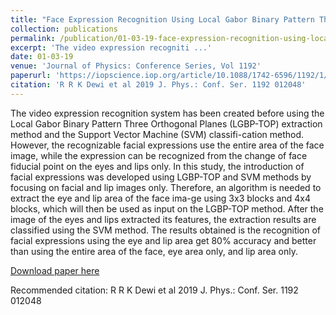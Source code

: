 ```yaml
---
title: "Face Expression Recognition Using Local Gabor Binary Pattern Three Orthogonal Planes (LGBP-TOP) and Support Vector Machine (SVM) Method"
collection: publications
permalink: /publication/01-03-19-face-expression-recognition-using-local-gabor-binary-pattern-three-orthogonal-planes-(lgbp-top)-and-support-vector-machine-(svm)-method
excerpt: 'The video expression recogniti ...'
date: 01-03-19
venue: 'Journal of Physics: Conference Series, Vol 1192'
paperurl: 'https://iopscience.iop.org/article/10.1088/1742-6596/1192/1/012048/meta'
citation: 'R R K Dewi et al 2019 J. Phys.: Conf. Ser. 1192 012048'
---
```

The video expression recognition system has been created before using the Local Gabor Binary Pattern Three Orthogonal Planes (LGBP-TOP) extraction method and the Support Vector Machine (SVM) classifi-cation method. However, the recognizable facial expressions use the entire area of the face image, while the expression can be recognized from the change of face fiducial point on the eyes and lips only. In this study, the introduction of facial expressions was developed using LGBP-TOP and SVM methods by focusing on facial and lip images only. Therefore, an algorithm is needed to extract the eye and lip area of the face ima-ge using 3x3 blocks and 4x4 blocks, which will then be used as input on the LGBP-TOP method. After the image of the eyes and lips extracted its features, the extraction results are classified using the SVM method. The results obtained is the recognition of facial expressions using the eye and lip area get 80% accuracy and better than using the entire area of the face, eye area only, and lip area only.

[Download paper here](https://iopscience.iop.org/article/10.1088/1742-6596/1192/1/012048/meta)

Recommended citation: R R K Dewi et al 2019 J. Phys.: Conf. Ser. 1192 012048
